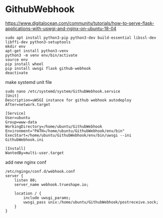 # GithubWebhook
https://www.digitalocean.com/community/tutorials/how-to-serve-flask-applications-with-uswgi-and-nginx-on-ubuntu-18-04
```
sudo apt install python3-pip python3-dev build-essential libssl-dev libffi-dev python3-setuptools
mkdir env
apt-get install python3-venv
python3 -m venv env/bin/activate
source env
pip install wheel
pip install uwsgi flask github-webhook
deactivate
````
make systemd unit file

```
sudo nano /etc/systemd/system/GithubWebhook.service
[Unit]
Description=uWSGI instance for github webhook autodeploy
After=network.target

[Service]
User=ubuntu
Group=www-data
WorkingDirectory=/home/ubuntu/GithubWebhook
Environment="PATH=/home/ubuntu/GithubWebhook/env/bin"
ExecStart=/home/ubuntu/GithubWebhook/env/bin/uwsgi --ini GithubWebhook.ini

[Install]
WantedBy=multi-user.target
```

add new nginx conf
```
/etc/ngingx/conf.d/webhook.conf
server {
    listen 80;
    server_name webhook.trueshape.io;

    location / {
        include uwsgi_params;
        uwsgi_pass unix:/home/ubuntu/GithubWebhook/postreceive.sock;
    }
}
```